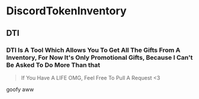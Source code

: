 # DiscordTokenInventory
## DTI 
### DTI Is A Tool Which Allows You To Get All The Gifts From A Inventory, For Now It's Only Promotional Gifts, Because I Can't Be Asked To Do More Than that
> If You Have A LIFE OMG, Feel Free To Pull A Request <3

goofy aww
